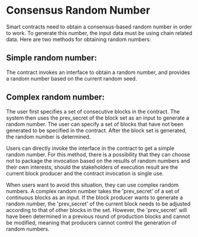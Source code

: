 # Consensus Random Number

Smart contracts need to obtain a consensus-based random number in order to work. To generate this number, the input data must be using chain related data. Here are two methods for obtaining random numbers:

## Simple random number: 

The contract invokes an interface to obtain a random number, and provides a random number based on the current random seed.

## Complex random number:
The user first specifies a set of consecutive blocks in the contract. The system then uses the prev_secret of the block set as an input to generate a random number. The user can specify a set of blocks that have not been generated to be specified in the contract. After the block set is generated, the random number is determined.

Users can directly invoke the interface in the contract to get a simple random number. For this method, there is a possibility that they can choose not to package the invocation based on the results of random numbers and their own interests, should the stakeholders of execution result are the current block producer and the contract invocation is single use. 

When users want to avoid this situation, they can use complex random numbers. A complex random number takes the 'prev_secret' of a set of continuous blocks as an input. If the block producer wants to generate a random number, the 'prev_secret' of the current block needs to be adjusted according to that of other blocks in the set. However, the 'prev_secret' will have been determined in a previous round of production blocks and cannot be modified, meaning that producers cannot control the generation of random numbers.

